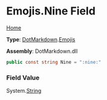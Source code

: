 # Emojis\.Nine Field

[Home](../../../README.md)

**Type**: [DotMarkdown](../../README.md)\.[Emojis](../README.md)

**Assembly**: DotMarkdown\.dll

```csharp
public const string Nine = ":nine:"
```

### Field Value

System\.[String](https://docs.microsoft.com/en-us/dotnet/api/system.string)